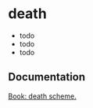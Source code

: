 # death

- todo <br/>
- todo <br/>
- todo <br/>

## Documentation

[Book: death scheme.](https://xray-forge.github.io/stalker-xrf-book/script_engine/schemes/death.html)
